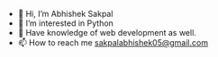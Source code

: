 - 👋 Hi, I’m Abhishek Sakpal
- 👀 I’m interested in Python
- 🌱 Have knowledge of web development as well.
- 📫 How to reach me sakpalabhishek05@gmail.com

<!---
devil123-creator/devil123-creator is a ✨ special ✨ repository because its `README.md` (this file) appears on your GitHub profile.
You can click the Preview link to take a look at your changes.
--->
